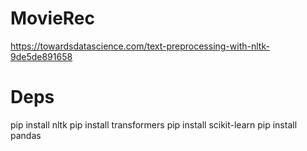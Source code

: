 # MovieRec
https://towardsdatascience.com/text-preprocessing-with-nltk-9de5de891658 

# Deps
pip install nltk
pip install transformers
pip install scikit-learn
pip install pandas
